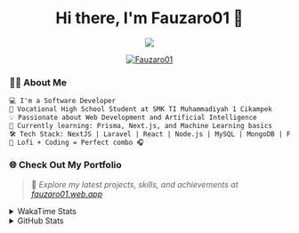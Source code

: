 <h1 align="center">Hi there, I'm Fauzaro01 👋</h1>

<p align="center">
  <img src="https://readme-typing-svg.herokuapp.com?font=Fira+Code&size=22&pause=1000&center=true&vCenter=true&width=460&lines=Full+Stack+Web+Developer;Self-Taught+Programmer;Always+Learning+New+Things;Love+to+Build+Cool+Stuff+😎" />
</p>

<p align="center">
  <a href="https://github.com/Fauzaro01">
    <img src="https://komarev.com/ghpvc/?username=Fauzaro01&label=Profile+views&color=blue&style=flat" alt="Fauzaro01" />
  </a>
</p>

### 👨‍💻 About Me

```txt
💻 I'm a Software Developer
🏫 Vocational High School Student at SMK TI Muhammadiyah 1 Cikampek
💡 Passionate about Web Development and Artificial Intelligence
🌱 Currently learning: Prisma, Next.js, and Machine Learning basics
🛠️ Tech Stack: NextJS | Laravel | React | Node.js | MySQL | MongoDB | PrismaJS
🎵 Lofi + Coding = Perfect combo 🎧
```


### 🌐 Check Out My Portfolio

> 📎 *Explore my latest projects, skills, and achievements at [fauzaro01.web.app](https://fauzaro01.web.app)*


<details>
  <summary>
     WakaTime Stats
  </summary>
  <br>
  
  <!--START_SECTION:waka-->

```txt
From: 10 September 2021 - To: 11 September 2025

Total Time: 975 hrs 10 mins

JavaScript          316 hrs 39 mins ████████░░░░░░░░░░░░░░░░░   32.47 %
PHP                 181 hrs 50 mins ████▓░░░░░░░░░░░░░░░░░░░░   18.65 %
HTML                107 hrs 53 mins ██▓░░░░░░░░░░░░░░░░░░░░░░   11.06 %
Blade Template      86 hrs 15 mins  ██▒░░░░░░░░░░░░░░░░░░░░░░   08.85 %
EJS                 69 hrs 24 mins  █▓░░░░░░░░░░░░░░░░░░░░░░░   07.12 %
Java                43 hrs 21 mins  █░░░░░░░░░░░░░░░░░░░░░░░░   04.45 %
CSS                 37 hrs 15 mins  █░░░░░░░░░░░░░░░░░░░░░░░░   03.82 %
JSON                35 hrs 6 mins   █░░░░░░░░░░░░░░░░░░░░░░░░   03.60 %
TypeScript          19 hrs 36 mins  ▓░░░░░░░░░░░░░░░░░░░░░░░░   02.01 %
Python              13 hrs 52 mins  ▒░░░░░░░░░░░░░░░░░░░░░░░░   01.42 %
```

<!--END_SECTION:waka-->
</details>
<details>
  <summary>
    GitHub Stats
  </summary>
  <br>
  <div align="center">
    <img src="https://github-readme-stats.vercel.app/api?username=Fauzaro01&show_icons=true&theme=algolia" alt="Fauzaro01's GitHub Stats" style="margin: 20px;" />
    <img src="https://github-readme-streak-stats.herokuapp.com/?user=Fauzaro01&theme=algolia" alt="Fauzaro01's GitHub Streak" style="margin: 20px;" />
  </div>

  <div align="center">
    <img src="https://github-readme-stats.vercel.app/api?username=Fauzaro01&show_icons=true&locale=en&count_private=true&hide_rank=true&custom_title=My%20GitHub%20Stats&disable_animations=true&theme=algolia" alt="Fauzaro01's Stars" style="margin: 20px;" />
    <img src="https://github-readme-stats.vercel.app/api/top-langs/?username=Fauzaro01&langs_count=8&theme=algolia&layout=compact" alt="Top Languages" style="margin: 20px;" />
  </div>
</details>
